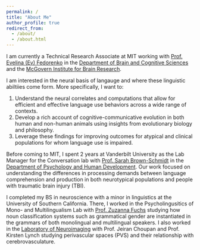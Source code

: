 ```yaml
---
permalink: /
title: "About Me"
author_profile: true
redirect_from: 
  - /about/
  - /about.html
---
```



I am currently a Technical Research Associate at MIT working with [Prof. Evelina (Ev) Fedorenko](https://evlab.mit.edu/) in the [Department of Brain and Cognitive Sciences](https://bcs.mit.edu/) and the [McGovern Institute for Brain Research](https://mcgovern.mit.edu/).

I am interested in the neural basis of langauge and where these linguistic abiltiies come form. More specifically, I want to:

1. Understand the neural correlates and computations that allow for efficient and effective language use behaviors across a wide range of contexts.
2. Develop a rich account of cognitive-communicative evolution in both human and non-human animals using insights from evolutionary biology and philosophy.
3. Leverage these findings for improving outcomes for atypical and clinical populations for whom language use is impaired.

Before coming to MIT, I spent 2 years at Vanderbilt University as the Lab Manager for the Conversation lab with [Prof. Sarah Brown-Schmidt](https://www.sarahbrownschmidt.com/) in the [Department of Psychology and Human Development](https://peabody.vanderbilt.edu/academics/departments/psych/). Our work focused on understanding the differences in processing demands between language comprehension and production in both neurotypical populations and people with traumatic brain injury (TBI).

I completed my BS in neuroscience with a minor in linguistics at the University of Southern California. There, I worked in the Psycholingusitics of Mono- and Multilingualism Lab with [Prof. Zuzanna Fuchs](https://www.zuzannazfuchs.com/) studying how noun classification systems such as grammatical gender are instantiated in the grammars of both monolingual and multilingual speakers. I also worked in the [Laboratory of Neuroimaging](https://loni.usc.edu/) with Prof. Jeiran Choupan and Prof. Kirsten Lynch studying perivascular spaces (PVS) and their relationship with cerebrovasculature.
